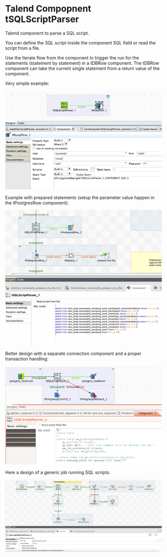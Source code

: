 # Talend Compopnent tSQLScriptParser
Talend component to parse a SQL script. 

You can define the SQL script inside the component SQL field or read the script from a file.

Use the Iterate flow from the component to trigger the run for the statements (statement by statement) in a tDBRow component.
The tDBRow component can take the current single statement from a return value of the component.

Very simple example:

![Demo job design](https://github.com/jlolling/talendcomp_tSQLScriptParser/blob/master/doc/mysql_example.png)

Example with prepared statements (setup the parameter value happen in the tPostgresRow component):

![Demo job design](https://github.com/jlolling/talendcomp_tSQLScriptParser/blob/master/doc/tSQLScriptParser_example_with_prepared_statements.png)

Better design with a separate connection component and a proper transaction handling:

![Demo job design](https://github.com/jlolling/talendcomp_tSQLScriptParser/blob/master/doc/scenario_row.png)

Here a design of a generic job running SQL scripts:

![Demo job design](https://github.com/jlolling/talendcomp_tSQLScriptParser/blob/master/doc/tSQLScriptParser_Generic_script_job.png)
